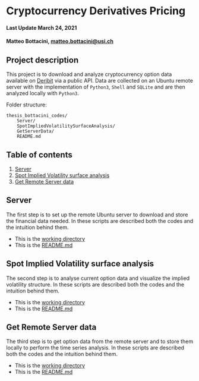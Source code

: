 # Cryptocurrency Derivatives Pricing

#### Last Update March 24, 2021 ####
#### Matteo Bottacini, [matteo.bottacini@usi.ch](mailto:matteo.bottacini@usi.ch) ####


## Project description

This project is to download and analyze cryptocurrency option data available on [Deribit](https://www.deribit.com) via a public API.
Data are collected on an Ubuntu remote server with the implementation of `Python3`, `Shell` and `SQLite` and are then analyzed locally with `Python3`.

Folder structure:
~~~~
thesis_bottacini_codes/
    Server/
    SpotImpliedVolatilitySurfaceAnalysis/
    GetServerData/
    README.md
~~~~

## Table of contents
1. [Server](#server)
2. [Spot Implied Volatility surface analysis](#spot-implied-volatility-surface-analysis)
3. [Get Remote Server data](#get-remote-server-data)


## Server
The first step is to set up the remote Ubuntu server to download and store the financial data needed.
In these scripts are described both the codes and the intuition behind them.

* This is the [working directory](../thesis_bottacini_codes/Server)
* This is the [README.md](../thesis_bottacini_codes/Server/README.md)

## Spot Implied Volatility surface analysis
The second step is to analyse current option data and visualize the implied volatility structure. 
In these scripts are described both the codes and the intuition behind them.

* This is the [working directory](../thesis_bottacini_codes/SpotImpliedVolatilitySurfaceAnalysis)
* This is the [README.md](../thesis_bottacini_codes/SpotImpliedVolatilitySurfaceAnalysis/README.md)

## Get Remote Server data
The third step is to get option data from the remote server and to store them locally to perform the time series analysis.
In these scripts are described both the codes and the intuition behind them.

* This is the [working directory](../thesis_bottacini_codes/GetServerData)
* This is the [README.md](../thesis_bottacini_codes/GetServerData/README.md)
